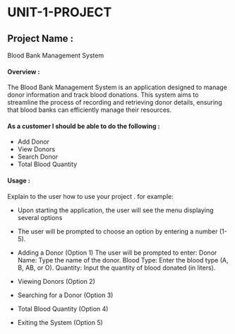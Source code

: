 # UNIT-1-PROJECT


## Project Name :  
Blood Bank Management System

#### Overview : 
The Blood Bank Management System is an application designed to manage donor information and track blood donations. This system aims to streamline the process of recording and retrieving donor details, ensuring that blood banks can efficiently manage their resources. 

#### As a customer I should be able to do the following :
- Add Donor 
- View Donors
- Search Donor
- Total Blood Quantity


#### Usage :
 Explain to the user how to use your project . 
 for example:
 - Upon starting the application, the user will see the menu displaying several options

 - The user will be prompted to choose an option by entering a number (1-5).

 * Adding a Donor (Option 1)
   The user will be prompted to enter:
   Donor Name: Type the name of the donor.
   Blood Type: Enter the blood type (A, B, AB, or O).
   Quantity: Input the quantity of blood donated (in liters).

 * Viewing Donors (Option 2)

 * Searching for a Donor (Option 3)

 * Total Blood Quantity (Option 4)

 * Exiting the System (Option 5)

